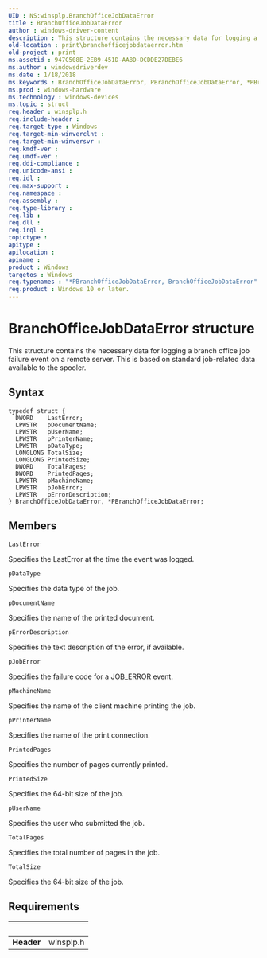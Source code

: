 ```yaml
---
UID : NS:winsplp.BranchOfficeJobDataError
title : BranchOfficeJobDataError
author : windows-driver-content
description : This structure contains the necessary data for logging a branch office job failure event on a remote server. This is based on standard job-related data available to the spooler.
old-location : print\branchofficejobdataerror.htm
old-project : print
ms.assetid : 947C508E-2EB9-451D-AA8D-DCDDE27DEBE6
ms.author : windowsdriverdev
ms.date : 1/18/2018
ms.keywords : BranchOfficeJobDataError, PBranchOfficeJobDataError, *PBranchOfficeJobDataError, BranchOfficeJobDataError structure [Print Devices], print.branchofficejobdataerror, winsplp/BranchOfficeJobDataError, winsplp/PBranchOfficeJobDataError, PBranchOfficeJobDataError structure pointer [Print Devices]
ms.prod : windows-hardware
ms.technology : windows-devices
ms.topic : struct
req.header : winsplp.h
req.include-header : 
req.target-type : Windows
req.target-min-winverclnt : 
req.target-min-winversvr : 
req.kmdf-ver : 
req.umdf-ver : 
req.ddi-compliance : 
req.unicode-ansi : 
req.idl : 
req.max-support : 
req.namespace : 
req.assembly : 
req.type-library : 
req.lib : 
req.dll : 
req.irql : 
topictype : 
apitype : 
apilocation : 
apiname : 
product : Windows
targetos : Windows
req.typenames : "*PBranchOfficeJobDataError, BranchOfficeJobDataError"
req.product : Windows 10 or later.
---
```


# BranchOfficeJobDataError structure
This structure contains the necessary data for logging a branch office job failure event on a remote server. This is based on standard job-related data available to the spooler.

## Syntax
````
typedef struct {
  DWORD    LastError;
  LPWSTR   pDocumentName;
  LPWSTR   pUserName;
  LPWSTR   pPrinterName;
  LPWSTR   pDataType;
  LONGLONG TotalSize;
  LONGLONG PrintedSize;
  DWORD    TotalPages;
  DWORD    PrintedPages;
  LPWSTR   pMachineName;
  LPWSTR   pJobError;
  LPWSTR   pErrorDescription;
} BranchOfficeJobDataError, *PBranchOfficeJobDataError;
````

## Members


`LastError`

Specifies the LastError at the time the event was logged.

`pDataType`

Specifies the data type of the job.

`pDocumentName`

Specifies the name of the printed document.

`pErrorDescription`

Specifies the text description of the error, if available.

`pJobError`

Specifies the failure code for a JOB_ERROR event.

`pMachineName`

Specifies the name of the client machine printing the job.

`pPrinterName`

Specifies the name of the print connection.

`PrintedPages`

Specifies the number of pages currently printed.

`PrintedSize`

Specifies the 64-bit size of the job.

`pUserName`

Specifies the user who submitted the job.

`TotalPages`

Specifies the total number of pages in the job.

`TotalSize`

Specifies the 64-bit size of the job.


## Requirements
| &nbsp; | &nbsp; |
| ---- |:---- |
| **Header** | winsplp.h |